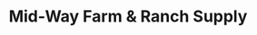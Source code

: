 ---
title: "Mid-Way Farm & Ranch Supply"
url: /spring-hill/mid-way-farm-and-ranch-supply/
shop: shop
---